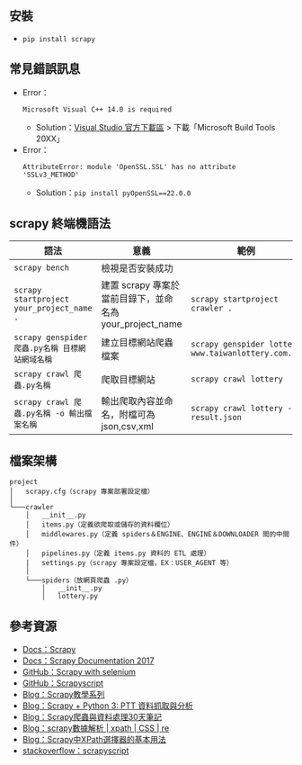 ## 安裝
* `pip install scrapy`

## 常見錯誤訊息
* Error：
  ```
  Microsoft Visual C++ 14.0 is required
  ```
  * Solution：[Visual Studio 官方下載區](https://visualstudio.microsoft.com/downloads/) > 下載「Microsoft Build Tools 20XX」
* Error：
  ```
  AttributeError: module 'OpenSSL.SSL' has no attribute 'SSLv3_METHOD'
  ```
  * Solution：`pip install pyOpenSSL==22.0.0` 

## scrapy 終端機語法
語法|意義|範例
----|----|----
`scrapy bench`|檢視是否安裝成功
`scrapy startproject your_project_name .`|建置 scrapy 專案於當前目錄下，並命名為 your_project_name|`scrapy startproject crawler .`
`scrapy genspider 爬蟲.py名稱 目標網站網域名稱`|建立目標網站爬蟲檔案|`scrapy genspider lottery www.taiwanlottery.com.tw`
`scrapy crawl 爬蟲.py名稱`|爬取目標網站|`scrapy crawl lottery`
`scrapy crawl 爬蟲.py名稱 -o 輸出檔案名稱`|輸出爬取內容並命名，附檔可為 json,csv,xml|`scrapy crawl lottery -o result.json`


## 檔案架構
```
project
│   scrapy.cfg（scrapy 專案部署設定檔）
│
└───crawler
    │   __init__.py
    │   items.py（定義欲爬取或儲存的資料欄位）
    │   middlewares.py（定義 spiders＆ENGINE、ENGINE＆DOWNLOADER 間的中間件）
    │   pipelines.py（定義 items.py 資料的 ETL 處理）
    |   settings.py（scrapy 專案設定檔，EX：USER_AGENT 等）
    │
    └───spiders（放網頁爬蟲 .py）
        │   __init__.py
        │   lottery.py
```

## 參考資源
* [Docs：Scrapy](https://docs.scrapy.org/en/latest/index.html)
* [Docs：Scrapy Documentation 2017](https://docs.scrapy.org/_/downloads/en/xpath-tutorial/pdf/)
* [GitHub：Scrapy with selenium](https://github.com/clemfromspace/scrapy-selenium)
* [GitHub：Scrapyscript](https://github.com/jschnurr/scrapyscript)
* [Blog：Scrapy教學系列](https://www.learncodewithmike.com/search/label/Scrapy%E6%95%99%E5%AD%B8%E7%B3%BB%E5%88%97)
* [Blog：Scrapy + Python 3: PTT 資料抓取與分析](https://jasonblog.github.io/note/python/scrapy_+_python_3_ptt_zi_liao_zhua_qu_yu_fen_xi.html)
* [Blog：Scrapy爬蟲與資料處理30天筆記](https://ithelp.ithome.com.tw/users/20107514/ironman/1919)
* [Blog：scrapy數據解析 | xpath | CSS | re](https://blog.csdn.net/Heart_for_Ling/article/details/103590220)
* [Blog：Scrapy中XPath選擇器的基本用法](https://blog.csdn.net/qq_27283619/article/details/88704479)
* [stackoverflow：scrapyscript](https://stackoverflow.com/questions/40237952/get-scrapy-crawler-output-results-in-script-file-function)
